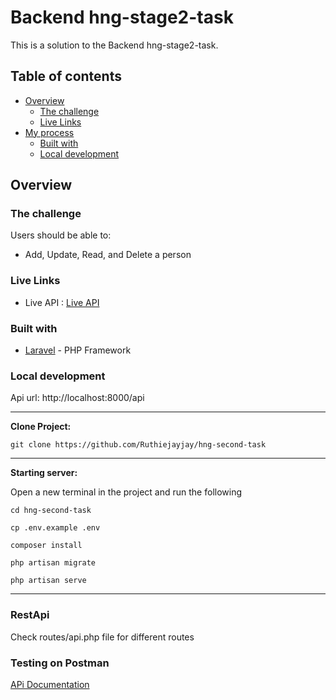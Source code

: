 # Backend hng-stage2-task

This is a solution to the Backend hng-stage2-task.

## Table of contents

- [Overview](#overview)
  - [The challenge](#the-challenge)
  - [Live Links](#live-links)
- [My process](#my-process)
  - [Built with](#built-with)
  - [Local development](#local-development)

## Overview

### The challenge

Users should be able to:

- Add, Update, Read, and Delete a person

### Live Links

- Live API : [Live API](https://hng-second-task.onrender.com/api)


### Built with

- [Laravel](https://laravel.com/) - PHP Framework

### Local development

Api url: http://localhost:8000/api

---
<strong>Clone Project:</strong>
```
git clone https://github.com/Ruthiejayjay/hng-second-task
```
---
<strong>Starting server:</strong>

Open a new terminal in the project and run the following
```
cd hng-second-task

cp .env.example .env

composer install

php artisan migrate

php artisan serve
```
---

### RestApi

Check routes/api.php file for different routes

### Testing on Postman

[APi Documentation](https://documenter.getpostman.com/view/17049297/2s9YC31ZqR)

